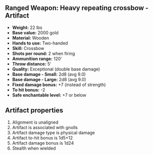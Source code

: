 ## Ranged Weapon: Heavy repeating crossbow - Artifact

- **Weight:**                 22 lbs
- **Base value:**             2000 gold
- **Material:**               Wooden
- **Hands to use:**           Two-handed
- **Skill:**                  Crossbow
- **Shots per round:**        2 when firing
- **Ammunition range:**       120'
- **Throw distance:**         5'
- **Quality:**                Exceptional (double base damage)
- **Base damage - Small:**    2d8 (avg 9.0)
- **Base damage - Large:**    2d8 (avg 9.0)
- **Fixed damage bonus:**     +7 (instead of strength)
- **To hit bonus:**           -2
- **Safe enchantable level:** +7 or below

## Artifact properties

1. Alignment is unaligned
2. Artifact is associated with gnolls
3. Artifact damage type is physical damage
4. Artifact to-hit bonus is 1d5+12
5. Artifact damage bonus is 1d24
6. Stealth when wielded